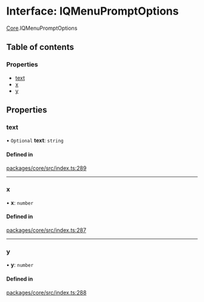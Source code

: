 # Interface: IQMenuPromptOptions

[Core](../modules/Core.md).IQMenuPromptOptions

## Table of contents

### Properties

- [text](Core.IQMenuPromptOptions.md#text)
- [x](Core.IQMenuPromptOptions.md#x)
- [y](Core.IQMenuPromptOptions.md#y)

## Properties

### text

• `Optional` **text**: `string`

#### Defined in

[packages/core/src/index.ts:289](https://github.com/iniquitybbs/iniquity/blob/29195b9/packages/core/src/index.ts#L289)

___

### x

• **x**: `number`

#### Defined in

[packages/core/src/index.ts:287](https://github.com/iniquitybbs/iniquity/blob/29195b9/packages/core/src/index.ts#L287)

___

### y

• **y**: `number`

#### Defined in

[packages/core/src/index.ts:288](https://github.com/iniquitybbs/iniquity/blob/29195b9/packages/core/src/index.ts#L288)
